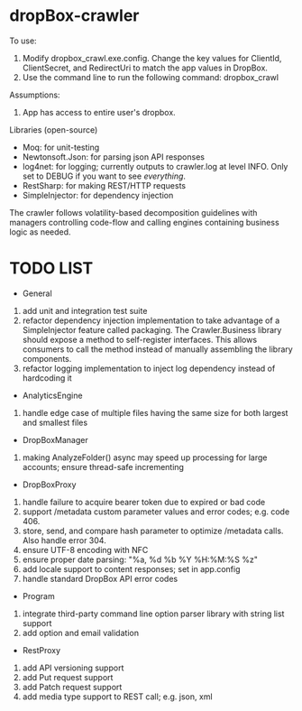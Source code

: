 dropBox-crawler
===============

To use:
1. Modify dropbox_crawl.exe.config. Change the key values for ClientId, ClientSecret, and RedirectUri to match the app values in DropBox.
2. Use the command line to run the following command:
dropbox_crawl <list of emails>

Assumptions:
1. App has access to entire user's dropbox.

Libraries (open-source)
- Moq: for unit-testing
- Newtonsoft.Json: for parsing json API responses
- log4net: for logging; currently outputs to crawler.log at level INFO. Only set to DEBUG if you want to see *everything*.
- RestSharp: for making REST/HTTP requests
- SimpleInjector: for dependency injection

The crawler follows volatility-based decomposition guidelines with managers controlling code-flow and calling engines containing business logic as needed.

TODO LIST
===============

- General
1. add unit and integration test suite
2. refactor dependency injection implementation to take advantage of a SimpleInjector feature called packaging. The Crawler.Business library should expose a method to self-register interfaces. This allows consumers to call the method instead of manually assembling the library components.
3. refactor logging implementation to inject log dependency instead of hardcoding it

- AnalyticsEngine
1. handle edge case of multiple files having the same size for both largest and smallest files

- DropBoxManager
1. making AnalyzeFolder() async may speed up processing for large accounts; ensure thread-safe incrementing

- DropBoxProxy
1. handle failure to acquire bearer token due to expired or bad code
2. support /metadata custom parameter values and error codes; e.g. code 406.
3. store, send, and compare hash parameter to optimize /metadata calls. Also handle error 304.
4. ensure UTF-8 encoding with NFC
5. ensure proper date parsing: "%a, %d %b %Y %H:%M:%S %z"
6. add locale support to content responses; set in app.config
7. handle standard DropBox API error codes

- Program
1. integrate third-party command line option parser library with string list support
2. add option and email validation

- RestProxy
1. add API versioning support
2. add Put request support
3. add Patch request support
4. add media type support to REST call; e.g. json, xml
